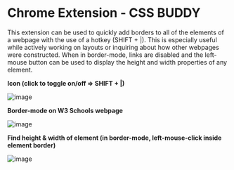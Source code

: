 # Chrome Extension - CSS BUDDY

This extension can be used to quickly add borders to all of the elements of a webpage with the use of a hotkey (SHIFT + |). This is especially useful while actively working on layouts or inquiring about how other webpages were constructed. When in border-mode, links are disabled and the left-mouse button can be used to display the height and width properties of any element. 



**Icon (click to toggle on/off => SHIFT + |)**

![image](https://user-images.githubusercontent.com/92418658/195879148-393145a8-fb49-4ba7-b00b-7c8e54344260.png)



**Border-mode on W3 Schools webpage**

![image](https://user-images.githubusercontent.com/92418658/195877387-c7c7398b-c95b-45d9-ba4b-b21fd62dca0d.png)



**Find height & width of element (in border-mode, left-mouse-click inside element border)**

![image](https://user-images.githubusercontent.com/92418658/195887022-61aba026-05dc-4a1e-908c-2fa74f5f9c65.png)

